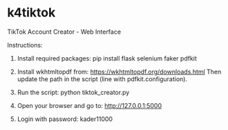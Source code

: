 # k4tiktok

TikTok Account Creator - Web Interface

Instructions:
1. Install required packages:
   pip install flask selenium faker pdfkit

2. Install wkhtmltopdf from:
   https://wkhtmltopdf.org/downloads.html
   Then update the path in the script (line with pdfkit.configuration).

3. Run the script:
   python tiktok_creator.py

4. Open your browser and go to:
   http://127.0.0.1:5000

5. Login with password: kader11000
